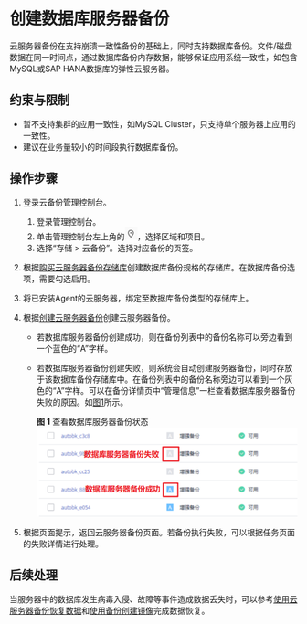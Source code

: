# 创建数据库服务器备份<a name="cbr_03_0022"></a>

云服务器备份在支持崩溃一致性备份的基础上，同时支持数据库备份。文件/磁盘数据在同一时间点，通过数据库备份内存数据，能够保证应用系统一致性，如包含MySQL或SAP HANA数据库的弹性云服务器。

## 约束与限制<a name="section25537017456"></a>

-   暂不支持集群的应用一致性，如MySQL Cluster，只支持单个服务器上应用的一致性。
-   建议在业务量较小的时间段执行数据库备份。

## 操作步骤<a name="section398065015117"></a>

1.  登录云备份管理控制台。
    1.  登录管理控制台。
    2.  单击管理控制台左上角的![](figures/icon-region.png)，选择区域和项目。
    3.  选择“存储 \> 云备份”。选择对应备份的页签。

2.  根据[购买云服务器备份存储库](https://support.huaweicloud.com/qs-cbr/cbr_02_0003.html)创建数据库备份规格的存储库。在数据库备份选项，需要勾选启用。
3.  将已安装Agent的云服务器，绑定至数据库备份类型的存储库上。
4.  根据[创建云服务器备份](https://support.huaweicloud.com/qs-cbr/cbr_02_0006.html)创建云服务器备份。
    -   若数据库服务器备份创建成功，则在备份列表中的备份名称可以旁边看到一个蓝色的“A”字样。
    -   若数据库服务器备份创建失败，则系统会自动创建服务器备份，同时存放于该数据库备份存储库中。在备份列表中的备份名称旁边可以看到一个灰色的“A”字样。可以在备份详情页中“管理信息”一栏查看数据库服务器备份失败的原因。如[图1](#fig1032823162519)所示。

        **图 1**  查看数据库服务器备份状态<a name="fig1032823162519"></a>  
        ![](figures/查看数据库服务器备份状态.png "查看数据库服务器备份状态")

5.  根据页面提示，返回云服务器备份页面。若备份执行失败，可以根据任务页面的失败详情进行处理。

## 后续处理<a name="section985721017238"></a>

当服务器中的数据库发生病毒入侵、故障等事件造成数据丢失时，可以参考[使用云服务器备份恢复数据](https://support.huaweicloud.com/usermanual-cbr/cbr_03_0032.html)和[使用备份创建镜像](https://support.huaweicloud.com/usermanual-cbr/cbr_03_0016.html)完成数据恢复。

